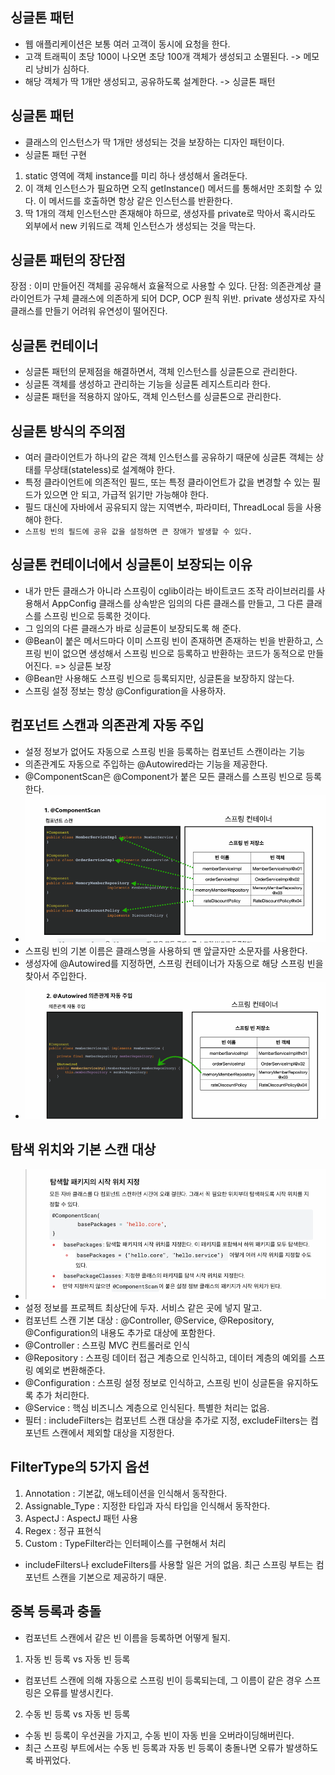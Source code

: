 ## 싱글톤 패턴
- 웹 애플리케이션은 보통 여러 고객이 동시에 요청을 한다.
- 고객 트래픽이 초당 100이 나오면 초당 100개 객체가 생성되고 소멸된다. -> 메모리 낭비가 심하다.
- 해당 객체가 딱 1개만 생성되고, 공유하도록 설계한다. -> 싱글톤 패턴

## 싱글톤 패턴
- 클래스의 인스턴스가 딱 1개만 생성되는 것을 보장하는 디자인 패턴이다.
- 싱글톤 패턴 구현
1. static 영역에 객체 instance를 미리 하나 생성해서 올려둔다.
2. 이 객체 인스턴스가 필요하면 오직 getInstance() 메서드를 통해서만 조회할 수 있다. 
이 메서드를 호출하면 항상 같은 인스턴스를 반환한다.
3. 딱 1개의 객체 인스턴스만 존재해야 하므로, 생성자를 private로 막아서 혹시라도 외부에서
new 키워드로 객체 인스턴스가 생성되는 것을 막는다.

## 싱글톤 패턴의 장단점
장점 : 이미 만들어진 객체를 공유해서 효율적으로 사용할 수 있다.
단점: 의존관계상 클라이언트가 구체 클래스에 의존하게 되어 DCP, OCP 원칙 위반.
private 생성자로 자식 클래스를 만들기 어려워 유연성이 떨어진다.

## 싱글톤 컨테이너
- 싱글톤 패턴의 문제점을 해결하면서, 객체 인스턴스를 싱글톤으로 관리한다.
- 싱글톤 객체를 생성하고 관리하는 기능을 싱글톤 레지스트리라 한다.
- 싱글톤 패턴을 적용하지 않아도, 객체 인스턴스를 싱글톤으로 관리한다.

## 싱글톤 방식의 주의점
- 여러 클라이언트가 하나의 같은 객체 인스턴스를 공유하기 때문에 싱글톤 객체는 상태를
무상태(stateless)로 설계해야 한다.
- 특정 클라이언트에 의존적인 필드, 또는 특정 클라이언트가 값을 변경할 수 있는 필드가 있으면
안 되고, 가급적 읽기만 가능해야 한다.
- 필드 대신에 자바에서 공유되지 않는 지역변수, 파라미터, ThreadLocal 등을 사용해야 한다.
- `스프링 빈의 필드에 공유 값을 설정하면 큰 장애가 발생할 수 있다.`

## 싱글톤 컨테이너에서 싱글톤이 보장되는 이유
- 내가 만든 클래스가 아니라 스프링이 cglib이라는 바이트코드 조작 라이브러리를 사용해서
AppConfig 클래스를 상속받은 임의의 다른 클래스를 만들고, 그 다른 클래스를 스프링 빈으로 등록한
것이다.
- 그 임의의 다른 클래스가 바로 싱글톤이 보장되도록 해 준다.
- @Bean이 붙은 메서드마다 이미 스프링 빈이 존재하면 존재하는 빈을 반환하고, 스프링 빈이 없으면
생성해서 스프링 빈으로 등록하고 반환하는 코드가 동적으로 만들어진다. => 싱글톤 보장
- @Bean만 사용해도 스프링 빈으로 등록되지만, 싱글톤을 보장하지 않는다.
- 스프링 설정 정보는 항상 @Configuration을 사용하자.

## 컴포넌트 스캔과 의존관계 자동 주입
- 설정 정보가 없어도 자동으로 스프링 빈을 등록하는 컴포넌트 스캔이라는 기능
- 의존관계도 자동으로 주입하는 @Autowired라는 기능을 제공한다.
- @ComponentScan은 @Component가 붙은 모든 클래스를 스프링 빈으로 등록한다.
- ![img_3.png](img_3.png)
- 스프링 빈의 기본 이름은 클래스명을 사용하되 맨 앞글자만 소문자를 사용한다.
- 생성자에 @Autowired를 지정하면, 스프링 컨테이너가 자동으로 해당 스프링 빈을 찾아서 주입한다.
- ![img_4.png](img_4.png)

## 탐색 위치와 기본 스캔 대상
- ![img_5.png](img_5.png)
- 설정 정보를 프로젝트 최상단에 두자. 서비스 같은 곳에 넣지 말고.
- 컴포넌트 스캔 기본 대상 : @Controller, @Service, @Repository, @Configuration의 내용도
추가로 대상에 포함한다.
- @Controller : 스프링 MVC 컨트롤러로 인식
- @Repository : 스프링 데이터 접근 계층으로 인식하고, 데이터 계층의 예외를 스프링 예외로 변환해준다.
- @Configuration : 스프링 설정 정보로 인식하고, 스프링 빈이 싱글톤을 유지하도록 추가 처리한다.
- @Service : 핵심 비즈니스 계층으로 인식된다. 특별한 처리는 없음.
- 필터 : includeFilters는 컴포넌트 스캔 대상을 추가로 지정, excludeFilters는 컴포넌트 스캔에서 제외할
대상을 지정한다.

## FilterType의 5가지 옵션
1. Annotation : 기본값, 애노테이션을 인식해서 동작한다.
2. Assignable_Type : 지정한 타입과 자식 타입을 인식해서 동작한다.
3. AspectJ : AspectJ 패턴 사용
4. Regex : 정규 표현식
5. Custom : TypeFilter라는 인터페이스를 구현해서 처리
- includeFilters나 excludeFilters를 사용할 일은 거의 없음. 최근 스프링 부트는 컴포넌트 스캔을 기본으로 
제공하기 때문.

## 중복 등록과 충돌
- 컴포넌트 스캔에서 같은 빈 이름을 등록하면 어떻게 될지.
1. 자동 빈 등록 vs 자동 빈 등록
- 컴포넌트 스캔에 의해 자동으로 스프링 빈이 등록되는데, 그 이름이 같은 경우 스프링은 오류를 발생시킨다.
2. 수동 빈 등록 vs 자동 빈 등록
- 수동 빈 등록이 우선권을 가지고, 수동 빈이 자동 빈을 오버라이딩해버린다.
- 최근 스프링 부트에서는 수동 빈 등록과 자동 빈 등록이 충돌나면 오류가 발생하도록 바뀌었다.